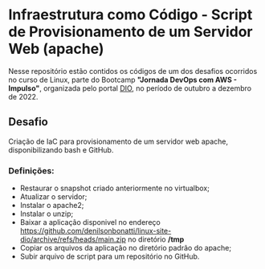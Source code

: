 # Infraestrutura como Código - Script de Provisionamento de um Servidor Web (apache)

Nesse repositório estão contidos os códigos de um dos desafios ocorridos no curso de Linux, parte do Bootcamp **"Jornada DevOps com AWS - Impulso"**, organizada pelo portal [DIO](https://www.dio.me/), no período de outubro a dezembro de 2022. 

## Desafio
Criação de IaC para provisionamento de um servidor web apache, disponibilizando bash e GitHub.

### Definições:
* Restaurar o snapshot criado anteriormente no virtualbox;
* Atualizar o servidor;
* Instalar o apache2;
* Instalar o unzip;
* Baixar a aplicação disponivel no endereço https://github.com/denilsonbonatti/linux-site-dio/archive/refs/heads/main.zip no diretório **/tmp**
* Copiar os arquivos da aplicação no diretório padrão do apache;
* Subir arquivo de script para um repositório no GitHub.
